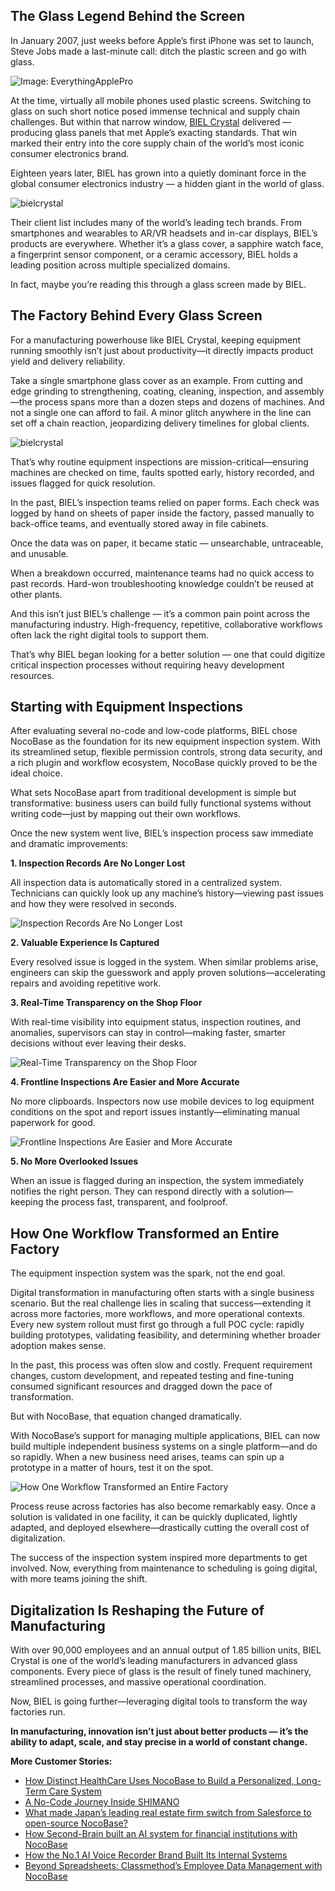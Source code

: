 ## **The Glass Legend Behind the Screen**

In January 2007, just weeks before Apple’s first iPhone was set to launch, Steve Jobs made a last-minute call: ditch the plastic screen and go with glass.

![Image: EverythingApplePro](https://static-docs.nocobase.com/1-8dwndy.PNG)

At the time, virtually all mobile phones used plastic screens. Switching to glass on such short notice posed immense technical and supply chain challenges. But within that narrow window, [BIEL Crystal](https://www.bielcrystal.com/) delivered — producing glass panels that met Apple’s exacting standards. That win marked their entry into the core supply chain of the world’s most iconic consumer electronics brand.

Eighteen years later, BIEL has grown into a quietly dominant force in the global consumer electronics industry — a hidden giant in the world of glass.

![bielcrystal](https://static-docs.nocobase.com/2-wqjoq7.PNG)

Their client list includes many of the world’s leading tech brands. From smartphones and wearables to AR/VR headsets and in-car displays, BIEL’s products are everywhere. Whether it’s a glass cover, a sapphire watch face, a fingerprint sensor component, or a ceramic accessory, BIEL holds a leading position across multiple specialized domains.

In fact, maybe you’re reading this through a glass screen made by BIEL.

## **The Factory Behind Every Glass Screen**

For a manufacturing powerhouse like BIEL Crystal, keeping equipment running smoothly isn’t just about productivity—it directly impacts product yield and delivery reliability.

Take a single smartphone glass cover as an example. From cutting and edge grinding to strengthening, coating, cleaning, inspection, and assembly—the process spans more than a dozen steps and dozens of machines. And not a single one can afford to fail. A minor glitch anywhere in the line can set off a chain reaction, jeopardizing delivery timelines for global clients.

![bielcrystal](https://static-docs.nocobase.com/3-xkfdck.PNG)

That’s why routine equipment inspections are mission-critical—ensuring machines are checked on time, faults spotted early, history recorded, and issues flagged for quick resolution.

In the past, BIEL’s inspection teams relied on paper forms. Each check was logged by hand on sheets of paper inside the factory, passed manually to back-office teams, and eventually stored away in file cabinets.

Once the data was on paper, it became static — unsearchable, untraceable, and unusable.

When a breakdown occurred, maintenance teams had no quick access to past records. Hard-won troubleshooting knowledge couldn’t be reused at other plants.

And this isn’t just BIEL’s challenge — it’s a common pain point across the manufacturing industry. High-frequency, repetitive, collaborative workflows often lack the right digital tools to support them.

That’s why BIEL began looking for a better solution — one that could digitize critical inspection processes without requiring heavy development resources.

## **Starting with Equipment Inspections**

After evaluating several no-code and low-code platforms, BIEL chose NocoBase as the foundation for its new equipment inspection system. With its streamlined setup, flexible permission controls, strong data security, and a rich plugin and workflow ecosystem, NocoBase quickly proved to be the ideal choice.

What sets NocoBase apart from traditional development is simple but transformative: business users can build fully functional systems without writing code—just by mapping out their own workflows.

Once the new system went live, BIEL’s inspection process saw immediate and dramatic improvements:

**1. Inspection Records Are No Longer Lost**

All inspection data is automatically stored in a centralized system. Technicians can quickly look up any machine’s history—viewing past issues and how they were resolved in seconds.

![Inspection Records Are No Longer Lost](https://static-docs.nocobase.com/4-jkbu09.png)

**2. Valuable Experience Is Captured**

Every resolved issue is logged in the system. When similar problems arise, engineers can skip the guesswork and apply proven solutions—accelerating repairs and avoiding repetitive work.

**3. Real-Time Transparency on the Shop Floor**

With real-time visibility into equipment status, inspection routines, and anomalies, supervisors can stay in control—making faster, smarter decisions without ever leaving their desks.

![Real-Time Transparency on the Shop Floor](https://static-docs.nocobase.com/5-9lsw7h.png)

**4. Frontline Inspections Are Easier and More Accurate**

No more clipboards. Inspectors now use mobile devices to log equipment conditions on the spot and report issues instantly—eliminating manual paperwork for good.

![Frontline Inspections Are Easier and More Accurate](https://static-docs.nocobase.com/6-5p0w5g.png)

**5. No More Overlooked Issues**

When an issue is flagged during an inspection, the system immediately notifies the right person. They can respond directly with a solution—keeping the process fast, transparent, and foolproof.

## **How One Workflow Transformed an Entire Factory**

The equipment inspection system was the spark, not the end goal.

Digital transformation in manufacturing often starts with a single business scenario. But the real challenge lies in scaling that success—extending it across more factories, more workflows, and more operational contexts. Every new system rollout must first go through a full POC cycle: rapidly building prototypes, validating feasibility, and determining whether broader adoption makes sense.

In the past, this process was often slow and costly. Frequent requirement changes, custom development, and repeated testing and fine-tuning consumed significant resources and dragged down the pace of transformation.

But with NocoBase, that equation changed dramatically.

With NocoBase’s support for managing multiple applications, BIEL can now build multiple independent business systems on a single platform—and do so rapidly. When a new business need arises, teams can spin up a prototype in a matter of hours, test it on the spot.

![How One Workflow Transformed an Entire Factory](https://static-docs.nocobase.com/7-x55rvc.png)

Process reuse across factories has also become remarkably easy. Once a solution is validated in one facility, it can be quickly duplicated, lightly adapted, and deployed elsewhere—drastically cutting the overall cost of digitalization.

The success of the inspection system inspired more departments to get involved. Now, everything from maintenance to scheduling is going digital, with more teams joining the shift.

## **Digitalization Is Reshaping the Future of Manufacturing**

With over 90,000 employees and an annual output of 1.85 billion units, BIEL Crystal is one of the world’s leading manufacturers in advanced glass components. Every piece of glass is the result of finely tuned machinery, streamlined processes, and massive operational coordination.

Now, BIEL is going further—leveraging digital tools to transform the way factories run.

**In manufacturing, innovation isn’t just about better products — it’s the ability to adapt, scale, and stay precise in a world of constant change.**

**More Customer Stories:**

* [How Distinct HealthCare Uses NocoBase to Build a Personalized, Long-Term Care System](https://www.nocobase.com/en/blog/distinct-healthcare)
* [A No-Code Journey Inside SHIMANO](https://www.nocobase.com/en/blog/shimano)
* [What made Japan’s leading real estate firm switch from Salesforce to open-source NocoBase?](https://www.nocobase.com/en/blog/century-21)
* [How Second-Brain built an AI system for financial institutions with NocoBase](https://www.nocobase.com/en/blog/second-brain)
* [How the No.1 AI Voice Recorder Brand Built Its Internal Systems](https://www.nocobase.com/en/blog/plaud)
* [Beyond Spreadsheets: Classmethod’s Employee Data Management with NocoBase](https://www.nocobase.com/en/blog/classmethod)
